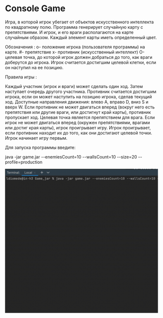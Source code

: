 # Console Game

Игра, в которой игрок убегает от объектов искусственного интеллекта по квадратному полю.
Программа генерирует случайную карту с препятствиями. И игрок, и его враги располагаются на карте случайным образом. Каждый элемент карты иметь определенный цвет.

Обозначения : 
o- положение игрока (пользователя программы) на карте. 
#- препятствие 
x- противник (искусственный интеллект) 
O- целевая точка, до которой игрок должен добраться до того, как враги доберутся до игрока. Игрок считается достигшим целевой клетки, если он наступил на ее позицию.

Правила игры :

Каждый участник (игрок и враги) может сделать один ход. Затем наступает очередь другого участника. Противник считается достигшим игрока, если он может наступить на позицию игрока, сделав текущий ход.
Доступные направления движения: влево A, вправо D, вниз S и вверх W.
Если противник не может двигаться вперед (вокруг него есть препятствия или другие враги, или достигнут край карты), противник пропускает ход.
Целевая точка является препятствием для врага.
Если игрок не может двигаться вперед (окружен препятствиями, врагами или достиг края карты), игрок проигрывает игру.
Игрок проигрывает, если противник находит их до того, как они достигают целевой точки.
Игрок начинает игру первым.

Для запуска программы введите:

java -jar game.jar --enemiesCount=10 --wallsCount=10 --size=20 --profile=production

![Info_Web](materials/game.gif)
